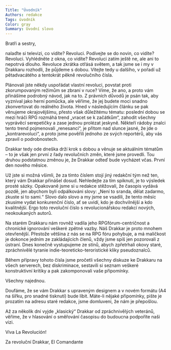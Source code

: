 ```yaml
---
Title: "Úvodník"
Authors: redakce
Tags: úvodník
Color: gray
Summary: Úvodní slovo
---
```

Bratři a sestry,

nalaďte si televizi, co vidíte? Revoluci. Podívejte se do novin, co vidíte? Revoluci. Vyhlédněte z okna, co vidíte? Revoluci zatím ještě ne, ale ani to nepotrvá dlouho. Revoluce zkrátka otřásá světem, a tak jsme se i my v Drakkaru rozhodli, že půjdeme s dobou. Vítejte tedy u dalšího, v pořadí už pětadvacátého a tentokrát pěkně revolučního čísla.

Plánovali jste někdy uspořádat vlastní revoluci, povstat proti zkorumpovaným režimům se zbraní v ruce? Víme, že ano, a proto vám přinášíme podrobný návod, jak na to. Z právních důvodů je psán tak, aby vyzníval jako herní pomůcka, ale věříme, že jej budete moci snadno zkonvertovat do reálného života. Hned v následujícím článku se pak věnujeme okrajovějšímu, přesto však důležitému tématu: poslední dobou se mezi hráči RPG rozmáhá trend „vracet se k začátkům“, zahodit všechny vyprávěcí serepetičky a zase jednou prolézat jeskyně. Někteří rádoby znalci tento trend pojmenovali „renesancí“, je přitom nad slunce jasné, že jde o „kontrarevoluci“, a proto jsme pověřili jednoho ze svých reportérů, aby vás zpravil o podrobnostech.

Drakkar tedy ode dneška drží krok s dobou a věnuje se aktuálním tématům – to je však jen první z řady revolučních změn, které jsme provedli. Tou druhou podstatnou změnou je, že Drakkar odteď bude vycházet včas. První den nového měsíce.

Už jste si možná všimli, že za
tímto číslem stojí jiný redakční tým
než ten, který vám Drakkar přinášel
dosud. Nehledejte za tím spiknutí, je
to výsledek prosté sázky. Opakovaně
jsme si u redakce stěžovali, že časopis
vydává pozdě, jen abychom byli
odpálkováni slovy: „Není to sranda,
dělat zadarmo, zkuste si to sami.“
Slovo dalo slovo a my jsme se vsadili,
že tento měsíc zkusíme vydat konkurenční
číslo, ať se uvidí, kdo je dochvilnější
a kdo kvalitnější. Ergo toto
revoluční číslo s revolucionářskou redakcí
nových, neokoukaných autorů.

Na starém Drakkaru nám rovněž
vadila jeho RPGfórum-centričnost
a chronické ignorování veškeré
zpětné vazby. Náš Drakkar je proto
mnohem otevřenější. Přestože většina
z nás se na RPG fóru pohybuje,
a má maličkost je dokonce jedním ze
zakládajících členů, vždy jsme spíš
jen pozorovali z ústraní. Dnes konečně
vystupujeme ze stínů, abych
zpřetrhali okovy staré, zpráchnivělé
tyranie indie-teoreticko-teroristické
kliky pseudoznalců.

Během přípravy tohoto čísla
jsme pročetli všechny diskuze ke
Drakkaru na všech serverech, bez
diskriminace, sestavili si seznam
veškeré konstruktivní kritiky a pak
zakomponovali vaše připomínky.

Všechny najednou.

Doufáme, že se vám Drakkar
s upraveným designem a v novém
formátu (A4 na šířku, pro snadné
tisknutí) bude líbit. Máte-li nějaké
připomínky, pište je prozatím na adresu
staré redakce, jsme domluveni,
že nám je přepošlou.

Až za několik dní vyjde „klasický“
Drakkar od zpráchnivělých
veteránů, věříme, že v hlasování
o směřování časopisu do budoucna
podpoříte naši vizi.

Viva La Revolución!
<div class="signature">
Za revoluční Drakkar,
El Comandante
</div>
